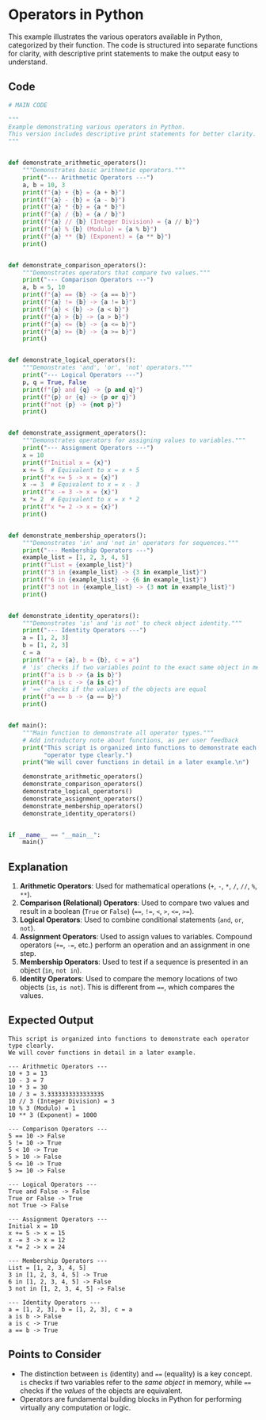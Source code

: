 # Operators in Python

This example illustrates the various operators available in Python, categorized by their function. The code is structured into separate functions for clarity, with descriptive print statements to make the output easy to understand.

## Code

```python
# MAIN CODE

"""
Example demonstrating various operators in Python.
This version includes descriptive print statements for better clarity.
"""


def demonstrate_arithmetic_operators():
    """Demonstrates basic arithmetic operators."""
    print("--- Arithmetic Operators ---")
    a, b = 10, 3
    print(f"{a} + {b} = {a + b}")
    print(f"{a} - {b} = {a - b}")
    print(f"{a} * {b} = {a * b}")
    print(f"{a} / {b} = {a / b}")
    print(f"{a} // {b} (Integer Division) = {a // b}")
    print(f"{a} % {b} (Modulo) = {a % b}")
    print(f"{a} ** {b} (Exponent) = {a ** b}")
    print()


def demonstrate_comparison_operators():
    """Demonstrates operators that compare two values."""
    print("--- Comparison Operators ---")
    a, b = 5, 10
    print(f"{a} == {b} -> {a == b}")
    print(f"{a} != {b} -> {a != b}")
    print(f"{a} < {b} -> {a < b}")
    print(f"{a} > {b} -> {a > b}")
    print(f"{a} <= {b} -> {a <= b}")
    print(f"{a} >= {b} -> {a >= b}")
    print()


def demonstrate_logical_operators():
    """Demonstrates 'and', 'or', 'not' operators."""
    print("--- Logical Operators ---")
    p, q = True, False
    print(f"{p} and {q} -> {p and q}")
    print(f"{p} or {q} -> {p or q}")
    print(f"not {p} -> {not p}")
    print()


def demonstrate_assignment_operators():
    """Demonstrates operators for assigning values to variables."""
    print("--- Assignment Operators ---")
    x = 10
    print(f"Initial x = {x}")
    x += 5  # Equivalent to x = x + 5
    print(f"x += 5 -> x = {x}")
    x -= 3  # Equivalent to x = x - 3
    print(f"x -= 3 -> x = {x}")
    x *= 2  # Equivalent to x = x * 2
    print(f"x *= 2 -> x = {x}")
    print()


def demonstrate_membership_operators():
    """Demonstrates 'in' and 'not in' operators for sequences."""
    print("--- Membership Operators ---")
    example_list = [1, 2, 3, 4, 5]
    print(f"List = {example_list}")
    print(f"3 in {example_list} -> {3 in example_list}")
    print(f"6 in {example_list} -> {6 in example_list}")
    print(f"3 not in {example_list} -> {3 not in example_list}")
    print()


def demonstrate_identity_operators():
    """Demonstrates 'is' and 'is not' to check object identity."""
    print("--- Identity Operators ---")
    a = [1, 2, 3]
    b = [1, 2, 3]
    c = a
    print(f"a = {a}, b = {b}, c = a")
    # 'is' checks if two variables point to the exact same object in memory
    print(f"a is b -> {a is b}")
    print(f"a is c -> {a is c}")
    # '==' checks if the values of the objects are equal
    print(f"a == b -> {a == b}")
    print()


def main():
    """Main function to demonstrate all operator types."""
    # Add introductory note about functions, as per user feedback
    print("This script is organized into functions to demonstrate each "
          "operator type clearly.")
    print("We will cover functions in detail in a later example.\n")

    demonstrate_arithmetic_operators()
    demonstrate_comparison_operators()
    demonstrate_logical_operators()
    demonstrate_assignment_operators()
    demonstrate_membership_operators()
    demonstrate_identity_operators()


if __name__ == "__main__":
    main()
```

## Explanation

1.  **Arithmetic Operators**: Used for mathematical operations (`+`, `-`, `*`, `/`, `//`, `%`, `**`).
2.  **Comparison (Relational) Operators**: Used to compare two values and result in a boolean (`True` or `False`) (`==`, `!=`, `<`, `>`, `<=`, `>=`).
3.  **Logical Operators**: Used to combine conditional statements (`and`, `or`, `not`).
4.  **Assignment Operators**: Used to assign values to variables. Compound operators (`+=`, `-=`, etc.) perform an operation and an assignment in one step.
5.  **Membership Operators**: Used to test if a sequence is presented in an object (`in`, `not in`).
6.  **Identity Operators**: Used to compare the memory locations of two objects (`is`, `is not`). This is different from `==`, which compares the values.

## Expected Output

```
This script is organized into functions to demonstrate each operator type clearly.
We will cover functions in detail in a later example.

--- Arithmetic Operators ---
10 + 3 = 13
10 - 3 = 7
10 * 3 = 30
10 / 3 = 3.3333333333333335
10 // 3 (Integer Division) = 3
10 % 3 (Modulo) = 1
10 ** 3 (Exponent) = 1000

--- Comparison Operators ---
5 == 10 -> False
5 != 10 -> True
5 < 10 -> True
5 > 10 -> False
5 <= 10 -> True
5 >= 10 -> False

--- Logical Operators ---
True and False -> False
True or False -> True
not True -> False

--- Assignment Operators ---
Initial x = 10
x += 5 -> x = 15
x -= 3 -> x = 12
x *= 2 -> x = 24

--- Membership Operators ---
List = [1, 2, 3, 4, 5]
3 in [1, 2, 3, 4, 5] -> True
6 in [1, 2, 3, 4, 5] -> False
3 not in [1, 2, 3, 4, 5] -> False

--- Identity Operators ---
a = [1, 2, 3], b = [1, 2, 3], c = a
a is b -> False
a is c -> True
a == b -> True

```

## Points to Consider

- The distinction between `is` (identity) and `==` (equality) is a key concept. `is` checks if two variables refer to the _same object_ in memory, while `==` checks if the _values_ of the objects are equivalent.
- Operators are fundamental building blocks in Python for performing virtually any computation or logic.

